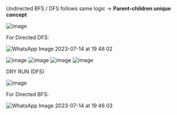 Undirected BFS / DFS follows same logic -> **Parent-children unique concept**     
      
![image](https://user-images.githubusercontent.com/73538974/253496458-8d649e58-1ab0-453a-80ec-a52fb9572379.png)

For Directed DFS:         
        
![WhatsApp Image 2023-07-14 at 19 46 02](https://github.com/RohithBoppey/leetcode-sol/assets/73538974/ca11ace1-9368-48a1-b8e5-ffca27111269)

![image](https://user-images.githubusercontent.com/73538974/253508273-1f635719-1c5d-48f0-b44d-ae15d0d894ca.png)
![image](https://user-images.githubusercontent.com/73538974/253508313-32f64e7f-89cf-4dd7-9dd1-a7b083c4852a.png)
![image](https://user-images.githubusercontent.com/73538974/253508367-a66cba36-df91-478e-9531-2524a181c62d.png)
![image](https://user-images.githubusercontent.com/73538974/253508412-f22193cf-5b55-4f7d-914c-0e9b31ae6ebc.png)

DRY RUN (DFS)        
      
![image](https://user-images.githubusercontent.com/73538974/253508465-ae798e3a-12a9-4661-bd9b-6e2308dbac96.png)

For Directed BFS:       
      
![WhatsApp Image 2023-07-14 at 19 46 03](https://github.com/RohithBoppey/leetcode-sol/assets/73538974/390a76a2-d608-4bc6-82dc-5d5cc9388318)
